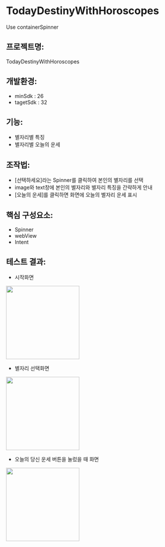 # TodayDestinyWithHoroscopes
Use containerSpinner


## 프로젝트명:
 TodayDestinyWithHoroscopes
 

## 개발환경:
 - minSdk : 26
 - tagetSdk : 32
 

## 기능:
 - 별자리별 특징
 - 별자리별 오늘의 운세
 
 
## 조작법:
 - [선택하세요]라는 Spinner를 클릭하여 본인의 별자리를 선택
 - image와 text창에 본인의 별자리와 별자리 특징을 간략하게 안내 
 - [오늘의 운세]를 클릭하면 화면에 오늘의 별자리 운세 표시 
 
 
 ## 핵심 구성요소:
  - Spinner
  - webView
  - Intent
  
 ## 테스트 결과:
  - 시작화면  
  <img src = "https://user-images.githubusercontent.com/48520160/204325711-da59dab1-6ada-473e-bdf1-1f5c193ce91c.png" width = "200" />
  
  - 별자리 선택화면
  <img src = "https://user-images.githubusercontent.com/48520160/204326077-999ed408-c483-4db3-8391-30c4fda0c782.png" width = "200" />
  
  - 오늘의 당신 운세 버튼을 눌렀을 때 화면
  <img src = "https://user-images.githubusercontent.com/48520160/204326362-65092dde-bc4b-4a2b-bb63-ff36f659f82d.png" width = "200" />


 
 
 

